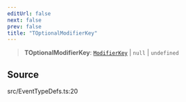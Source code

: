 ```yaml
---
editUrl: false
next: false
prev: false
title: "TOptionalModifierKey"
---
```


> **TOptionalModifierKey**: [`ModifierKey`](ModifierKey.md) \| `null` \| `undefined`

## Source

src/EventTypeDefs.ts:20
